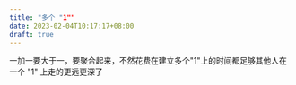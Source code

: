 ```yaml
---
title: "多个 "1""
date: 2023-02-04T10:17:17+08:00
draft: true
---
```


一加一要大于一，要聚合起来，不然花费在建立多个"1"上的时间都足够其他人在一个 "1" 上走的更远更深了
